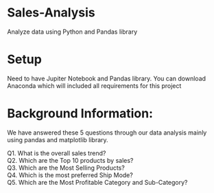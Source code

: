 # Sales-Analysis

Analyze data using Python and Pandas library

# Setup

Need to have Jupiter Notebook and Pandas library. You can download Anaconda which will included all requirements for this project


# Background Information:


We have answered these 5 questions through our data analysis mainly using pandas and matplotlib library.

Q1. What is the overall sales trend? <br>
Q2. Which are the Top 10 products by sales?<br>
Q3. Which are the Most Selling Products?<br>
Q4. Which is the most preferred Ship Mode?<br>
Q5. Which are the Most Profitable Category and Sub-Category?
